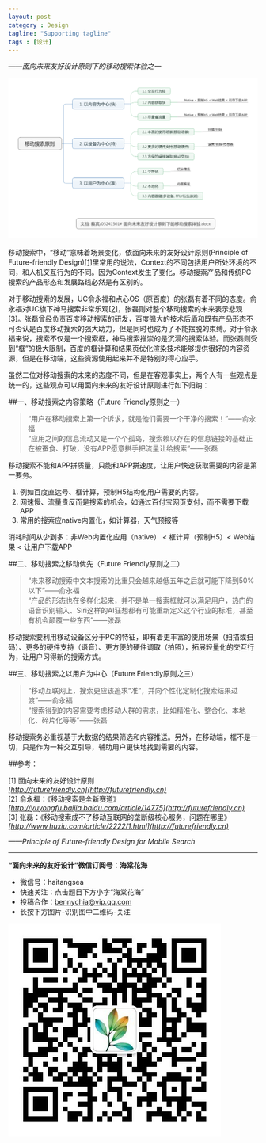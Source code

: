```yaml
---
layout: post
category : Design
tagline: "Supporting tagline"
tags : [设计]
---
```






*——面向未来友好设计原则下的移动搜索体验之一*

![Alt text](/images/150602.png)

移动搜索中，“移动”意味着场景变化，依面向未来的友好设计原则(Principle of Future-friendly Design)[[1]](http://www.futurefriendly.cn)里常用的说法，Context的不同包括用户所处环境的不同，和人机交互行为的不同。因为Context发生了变化，移动搜索产品和传统PC搜索的产品形态和发展路线必然是有区别的。

对于移动搜索的发展，UC俞永福和点心OS（原百度）的张磊有着不同的态度。俞永福对UC旗下神马搜索非常乐观[[2]](http://yuyongfu.baijia.baidu.com/article/14775)，张磊则对整个移动搜索的未来表示悲观[[3]](http://www.huxiu.com/article/2222/1.html)。张磊曾经负责百度移动搜索的研发，百度强大的技术后盾和既有产品形态不可否认是百度移动搜索的强大助力，但是同时也成为了不能摆脱的束缚。对于俞永福来说，搜索不仅是一个搜索框，神马搜索推崇的是沉浸的搜索体验。而张磊则受到“框”的极大限制，百度的框计算和结果页优化渲染技术能够提供很好的内容资源，但是在移动端，这些资源使用起来并不是特别的得心应手。

虽然二位对移动搜索的未来的态度不同，但是在客观事实上，两个人有一些观点是统一的，这些观点可以用面向未来的友好设计原则进行如下归纳：

##一、移动搜索之内容策略（Future Friendly原则之一）

>“用户在移动搜索上第一个诉求，就是他们需要一个干净的搜索！”——俞永福  
>“应用之间的信息流动又是一个个孤岛，搜索赖以存在的信息链接的基础正在被蚕食、打破，没有APP愿意拱手把流量让给搜索”——张磊

移动搜索不能和APP拼质量，只能和APP拼速度，让用户快速获取需要的内容是第一要务。

1. 例如百度直达号、框计算，预制H5结构化用户需要的内容。  
2. 网速慢、流量贵反而是搜索的机会，如通过百付宝网页支付，而不需要下载APP  
3. 常用的搜索应native内置化，如计算器，天气预报等

消耗时间从少到多：非Web内置化应用（native） < 框计算（预制H5）< Web结果 < 让用户下载APP

##二、移动搜索之移动优先（Future Friendly原则之二）

>“未来移动搜索中文本搜索的比重只会越来越低五年之后就可能下降到50%以下”——俞永福  
>“产品的形态也在多样化起来，并不是单一搜索框就可以满足用户，热门的语音识别输入、Siri这样的AI狂想都有可能重新定义这个行业的标准，甚至有机会颠覆一些东西”——张磊

移动搜索要利用移动设备区分于PC的特征，即有着更丰富的使用场景（扫描或扫码）、更多的硬件支持（语音）、更方便的硬件调取（拍照），拓展轻量化的交互行为，让用户习得新的搜索方式。

##三、移动搜索之以用户为中心（Future Friendly原则之三）

>“移动互联网上，搜索更应该追求“准”，并向个性化定制化搜索结果过渡”——俞永福  
>“搜索得到的内容需要考虑移动人群的需求，比如精准化、整合化、本地化、碎片化等等”——张磊

移动搜索务必重视基于大数据的结果筛选和内容推送。另外，在移动端，框不是一切，只是作为一种交互引导，辅助用户更快地找到需要的内容。

##参考：

[1] 面向未来的友好设计原则  
*[http://futurefriendly.cn](http://futurefriendly.cn)*  
[2] 俞永福：《移动搜索是全新赛道》  
*[http://yuyongfu.baijia.baidu.com/article/14775](http://futurefriendly.cn)*  
[3] 张磊：《移动搜索成不了移动互联网的垄断级核心服务，问题在哪里》  
*[http://www.huxiu.com/article/2222/1.html](http://futurefriendly.cn)*  

*——Principle of Future-friendly Design for Mobile Search*

----------

**“面向未来的友好设计”微信订阅号：海棠花海**

- 微信号：haitangsea  
- 快速关注：点击题目下方小字“海棠花海”  
- 投稿合作：bennychia@vip.qq.com  
- 长按下方图片-识别图中二维码-关注

![Alt text](/images/wechat.jpg)
